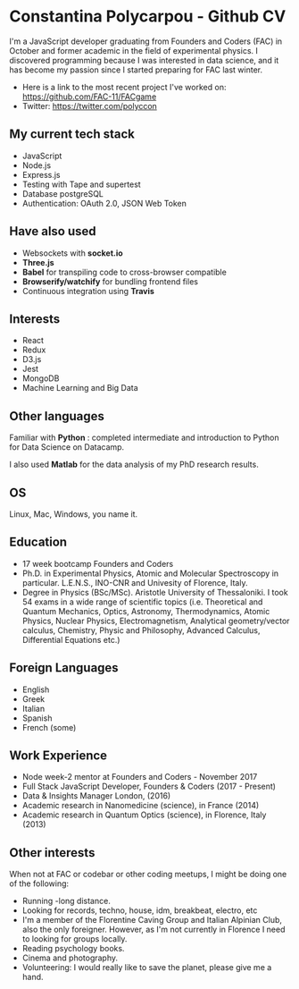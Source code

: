 # Constantina Polycarpou - Github CV

I'm a JavaScript developer graduating from Founders and Coders (FAC) in October and former academic in the field of experimental physics. I discovered programming because I was interested in data science, and it has become my passion since I started preparing for FAC last winter.

* Here is a link to the most recent project I've worked on: https://github.com/FAC-11/FACgame
* Twitter: https://twitter.com/polyccon

## My current tech stack
* JavaScript
* Node.js
* Express.js
* Testing with Tape and supertest
* Database postgreSQL
* Authentication: OAuth 2.0, JSON Web Token

## Have also used
* Websockets with __socket.io__
* __Three.js__
* __Babel__ for transpiling code to cross-browser compatible
* __Browserify/watchify__ for bundling frontend files
* Continuous integration using __Travis__

## Interests 
* React
* Redux
* D3.js
* Jest
* MongoDB
* Machine Learning and Big Data


## Other languages

Familiar with __Python__ : completed intermediate and introduction to Python for Data Science on Datacamp. 

I also used __Matlab__ for the data analysis of my PhD research results.


## OS
Linux, Mac, Windows, you name it.

## Education
* 17 week bootcamp Founders and Coders
* Ph.D. in Experimental Physics, Atomic and Molecular Spectroscopy in particular. L.E.N.S., INO-CNR and Univesity of Florence, Italy.
* Degree in Physics (BSc/MSc). Aristotle University of Thessaloniki.
I took 54 exams in a wide range of scientific topics (i.e. Theoretical and Quantum Mechanics, Optics, Astronomy,
Thermodynamics, Atomic Physics, Nuclear Physics, Electromagnetism, Analytical geometry/vector calculus, Chemistry, Physic and Philosophy, Advanced Calculus, Differential Equations etc.)

## Foreign Languages
* English
* Greek
* Italian 
* Spanish
* French (some)

## Work Experience
* Node week-2 mentor at Founders and Coders - November 2017
* Full Stack JavaScript Developer, Founders & Coders (2017 - Present)
* Data & Insights Manager London, (2016)
* Academic research in Nanomedicine (science), in France (2014)
* Academic research in Quantum Optics (science), in Florence, Italy (2013)

## Other interests

When not at FAC or codebar or other coding meetups, I might be doing one of the following:

* Running -long distance.
* Looking for records, techno, house, idm, breakbeat, electro, etc
* I'm a member of the Florentine Caving Group and Italian Alpinian Club, also the only foreigner. However, as I'm not currently in Florence I need to looking for groups locally.
* Reading psychology books.
* Cinema and photography.
* Volunteering: I would really like to save the planet, please give me a hand.
